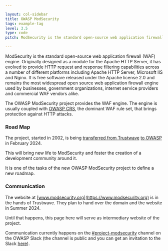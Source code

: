 ```yaml
---

layout: col-sidebar
title: OWASP ModSecurity
tags: example-tag
level: 3.5
type: code
pitch: ModSecurity is the standard open-source web application firewall (WAF) engine.

---
```


ModSecurity is the standard open-source web application firewall (WAF) engine. Originally designed as a module for the Apache HTTP Server, it has evolved to provide HTTP request and response filtering capabilities across a number of different platforms including Apache HTTP Server, Microsoft IIS and Nginx. It is free software released under the Apache license 2.0 and remains the most widespread open source web application firewall engine used by businesses, government organizations, internet service providers and commercial WAF vendors alike.

The OWASP ModSecurity project provides the WAF engine. The engine is usually coupled with [OWASP CRS](https://coreruleset.org), the dominant WAF rule set, that brings protection against HTTP attacks.

### Road Map

The project, started in 2002, is being [transferred from Trustwave](https://www.trustwave.com/en-us/resources/blogs/spiderlabs-blog/trustwave-transfers-modsecurity-custodianship-to-the-open-worldwide-application-security-project/) [to OWASP](https://owasp.org/blog/2024/01/09/ModSecurity.html) in February 2024.

This will bring new life to ModSecurity and foster the creation of a development community around it.

It is one of the tasks of the new OWASP ModSecurity project to define a new roadmap.

### Communication

The website at [www.modsecurity.org](https://www.modsecurity.org) is in the hands of Trustwave. They plan to hand over the domain and the website in Summer 2024.

Until that happens, this page here will serve as intermediary website of the project.

Communication currently happens on the [#project-modsecurity](https://owasp.slack.com/archives/C069PCXSW12) channel on the OWASP Slack (the channel is public and you can get an invitation to the Slack [here](https://owasp.org/slack/invite)).
